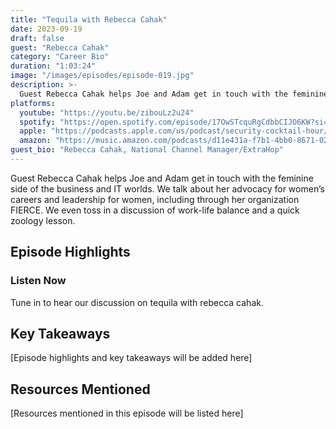 ```yaml
---
title: "Tequila with Rebecca Cahak"
date: 2023-09-19
draft: false
guest: "Rebecca Cahak"
category: "Career Bio"
duration: "1:03:24"
image: "/images/episodes/episode-019.jpg"
description: >-
  Guest Rebecca Cahak helps Joe and Adam get in touch with the feminine side of the business and IT worlds. We talk about her advocacy for women’s careers and leadership for women, including through her organization FIERCE. We even toss in a discussion of work-life balance and a quick zoology lesson.
platforms:
  youtube: "https://youtu.be/zibouLz2u24"
  spotify: "https://open.spotify.com/episode/17OwSTcquRgCdbbCIJO6KW?si=db1ede8d000a4f9e"
  apple: "https://podcasts.apple.com/us/podcast/security-cocktail-hour/id1679376200?i=1000628441790"
  amazon: "https://music.amazon.com/podcasts/d11e431a-f7b1-4bb0-8671-024afce9ade6/security-cocktail-hour"
guest_bio: "Rebecca Cahak, National Channel Manager/ExtraHop"
---
```


Guest Rebecca Cahak helps Joe and Adam get in touch with the feminine side of the business and IT worlds. We talk about her advocacy for women’s careers and leadership for women, including through her organization FIERCE. We even toss in a discussion of work-life balance and a quick zoology lesson.

## Episode Highlights

### Listen Now

Tune in to hear our discussion on tequila with rebecca cahak.

## Key Takeaways

[Episode highlights and key takeaways will be added here]

## Resources Mentioned

[Resources mentioned in this episode will be listed here]




